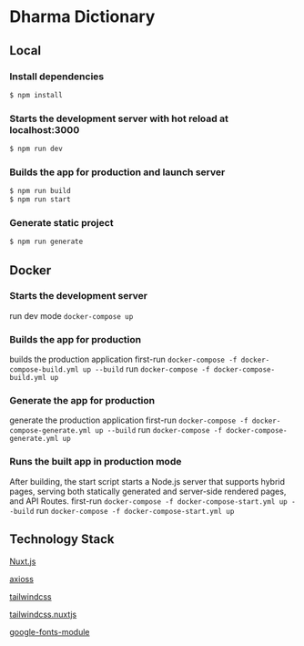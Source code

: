 # Dharma Dictionary

## Local

### Install dependencies

```bash
$ npm install
```

### Starts the development server with hot reload at localhost:3000

```bash
$ npm run dev
```

### Builds the app for production and launch server

```bash
$ npm run build
$ npm run start
```

### Generate static project

```bash
$ npm run generate
```

## Docker

### Starts the development server

run dev mode
`docker-compose up`

### Builds the app for production

builds the production application
first-run
`docker-compose -f docker-compose-build.yml up --build`
run
`docker-compose -f docker-compose-build.yml up`

### Generate the app for production

generate the production application
first-run
`docker-compose -f docker-compose-generate.yml up --build`
run
`docker-compose -f docker-compose-generate.yml up`

### Runs the built app in production mode

After building, the start script starts a Node.js server that supports hybrid
pages, serving both statically generated and server-side rendered pages, and
API Routes.
first-run
`docker-compose -f docker-compose-start.yml up --build`
run
`docker-compose -f docker-compose-start.yml up`

## Technology Stack

[Nuxt.js](https://nuxtjs.org)

[axioss](https://axios.nuxtjs.org/)

[tailwindcss](https://tailwindcss.com/)

[tailwindcss.nuxtjs](https://tailwindcss.nuxtjs.org/)

[google-fonts-module](https://github.com/nuxt-community/google-fonts-module)

